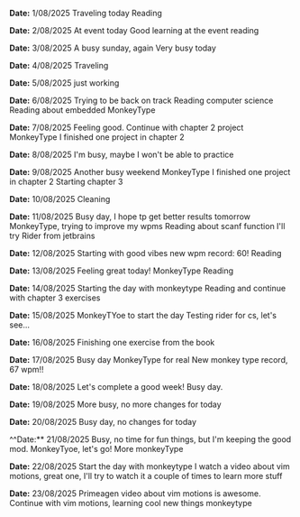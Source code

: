 **Date:** 1/08/2025
Traveling today
Reading

**Date:** 2/08/2025
At event today
Good learning at the event
reading

**Date:** 3/08/2025
A busy sunday, again
Very busy today

**Date:** 4/08/2025
Traveling

**Date:** 5/08/2025
just working

**Date:** 6/08/2025
Trying to be back on track
Reading computer science
Reading about embedded
MonkeyType

**Date:** 7/08/2025
Feeling good.
Continue with chapter 2 project
MonkeyType
I finished one project in chapter 2

**Date:** 8/08/2025
I'm busy, maybe I won't be able to practice

**Date:** 9/08/2025
Another busy weekend
MonkeyType
I finished one project in chapter 2
Starting chapter 3

**Date:** 10/08/2025
Cleaning

**Date:** 11/08/2025
Busy day, I hope tp get better results tomorrow
MonkeyType, trying to improve my wpms
Reading about scanf function
I'll try Rider from jetbrains

**Date:** 12/08/2025
Starting with good vibes
new wpm record: 60!
Reading

**Date:** 13/08/2025
Feeling great today!
MonkeyType
Reading

**Date:** 14/08/2025
Starting the day with monkeytype
Reading and continue with chapter 3 exercises

**Date:** 15/08/2025
MonkeyTYoe to start the day
Testing rider for cs, let's see...

**Date:** 16/08/2025
Finishing one exercise from the book

**Date:** 17/08/2025
Busy day
MonkeyType for real
New monkey type record, 67 wpm!!

**Date:** 18/08/2025
Let's complete a good week!
Busy day.

**Date:** 19/08/2025
More busy, no more changes for today

**Date:** 20/08/2025
Busy day, no changes for today

^^Date:** 21/08/2025
Busy, no time for fun things, but I'm keeping the good mod.
MonkeyTyoe, let's go!
More monkeyType

**Date:** 22/08/2025
Start the day with monkeytype
I watch a video about vim motions, great one, I'll try to watch it a couple of times to learn more stuff

**Date:** 23/08/2025
Primeagen video about vim motions is awesome.
Continue with vim motions, learning cool new things
monkeytype
